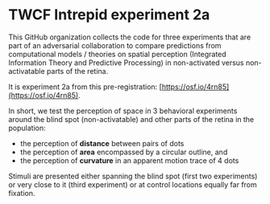 # TWCF Intrepid experiment 2a

This GitHub organization collects the code for three experiments that are part of an adversarial collaboration to compare predictions from computational models / theories on spatial perception (Integrated Information Theory and Predictive Processing) in non-activated versus non-activatable parts of the retina.

It is experiment 2a from this pre-registration: [https://osf.io/4rn85](https://osf.io/4rn85).

In short, we test the perception of space in 3 behavioral experiments around the blind spot (non-activatable) and other parts of the retina in the population:

- the perception of **distance** between pairs of dots
- the perception of **area** encompassed by a circular outline, and
- the perception of **curvature** in an apparent motion trace of 4 dots

Stimuli are presented either spanning the blind spot (first two experiments) or very close to it (third experiment) or at control locations equally far from fixation.